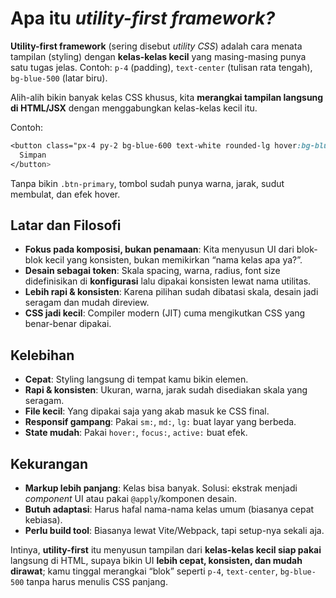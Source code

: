 # Apa itu _utility-first framework?_

**Utility-first framework** (sering disebut _utility CSS_) adalah cara menata tampilan (styling) dengan **kelas-kelas kecil** yang masing-masing punya satu tugas jelas. Contoh: `p-4` (padding), `text-center` (tulisan rata tengah), `bg-blue-500` (latar biru).

Alih-alih bikin banyak kelas CSS khusus, kita **merangkai tampilan langsung di HTML/JSX** dengan menggabungkan kelas-kelas kecil itu.

Contoh:

```css
<button class="px-4 py-2 bg-blue-600 text-white rounded-lg hover:bg-blue-700">
  Simpan
</button>
```

Tanpa bikin `.btn-primary`, tombol sudah punya warna, jarak, sudut membulat, dan efek hover.

## Latar dan Filosofi

- **Fokus pada komposisi, bukan penamaan**: Kita menyusun UI dari blok-blok kecil yang konsisten, bukan memikirkan “nama kelas apa ya?”.
- **Desain sebagai token**: Skala spacing, warna, radius, font size didefinisikan di **konfigurasi** lalu dipakai konsisten lewat nama utilitas.
- **Lebih rapi & konsisten**: Karena pilihan sudah dibatasi skala, desain jadi seragam dan mudah direview.
- **CSS jadi kecil**: Compiler modern (JIT) cuma mengikutkan CSS yang benar-benar dipakai.

## Kelebihan

- **Cepat**: Styling langsung di tempat kamu bikin elemen.
- **Rapi & konsisten**: Ukuran, warna, jarak sudah disediakan skala yang seragam.
- **File kecil**: Yang dipakai saja yang akab masuk ke CSS final.
- **Responsif gampang**: Pakai `sm:`, `md:`, `lg:` buat layar yang berbeda.
- **State mudah**: Pakai `hover:`, `focus:`, `active:` buat efek.

## Kekurangan

- **Markup lebih panjang**: Kelas bisa banyak. Solusi: ekstrak menjadi _component_ UI atau pakai `@apply`/komponen desain.
- **Butuh adaptasi**: Harus hafal nama-nama kelas umum (biasanya cepat kebiasa).
- **Perlu build tool**: Biasanya lewat Vite/Webpack, tapi setup-nya sekali aja.

Intinya, **utility-first** itu menyusun tampilan dari **kelas-kelas kecil siap pakai** langsung di HTML, supaya bikin UI **lebih cepat, konsisten, dan mudah dirawat**; kamu tinggal merangkai “blok” seperti `p-4`, `text-center`, `bg-blue-500` tanpa harus menulis CSS panjang.
